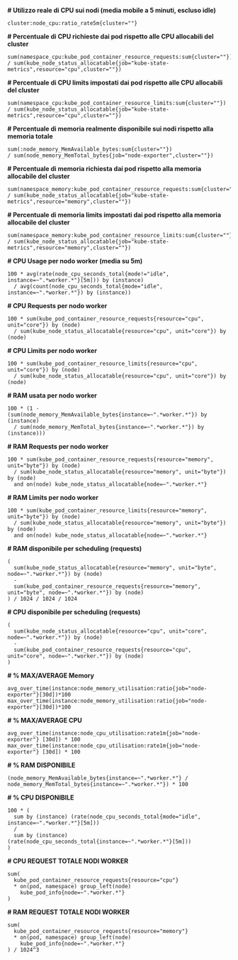 
**# Utilizzo reale di CPU sui nodi (media mobile a 5 minuti, escluso idle)**
```
cluster:node_cpu:ratio_rate5m{cluster=""}
```

**# Percentuale di CPU richieste dai pod rispetto alle CPU allocabili del cluster**
```
sum(namespace_cpu:kube_pod_container_resource_requests:sum{cluster=""}) 
/ sum(kube_node_status_allocatable{job="kube-state-metrics",resource="cpu",cluster=""})
```

**# Percentuale di CPU limits impostati dai pod rispetto alle CPU allocabili del cluster**
```
sum(namespace_cpu:kube_pod_container_resource_limits:sum{cluster=""}) 
/ sum(kube_node_status_allocatable{job="kube-state-metrics",resource="cpu",cluster=""})
```

**# Percentuale di memoria realmente disponibile sui nodi rispetto alla memoria totale**
```
sum(:node_memory_MemAvailable_bytes:sum{cluster=""}) 
/ sum(node_memory_MemTotal_bytes{job="node-exporter",cluster=""})
```

**# Percentuale di memoria richiesta dai pod rispetto alla memoria allocabile del cluster**
```
sum(namespace_memory:kube_pod_container_resource_requests:sum{cluster=""}) 
/ sum(kube_node_status_allocatable{job="kube-state-metrics",resource="memory",cluster=""})
```

**# Percentuale di memoria limits impostati dai pod rispetto alla memoria allocabile del cluster**
```
sum(namespace_memory:kube_pod_container_resource_limits:sum{cluster=""}) 
/ sum(kube_node_status_allocatable{job="kube-state-metrics",resource="memory",cluster=""})
```

**# CPU Usage per nodo worker (media su 5m)**
```
100 * avg(rate(node_cpu_seconds_total{mode!="idle", instance=~".*worker.*"}[5m])) by (instance)
  / avg(count(node_cpu_seconds_total{mode="idle", instance=~".*worker.*"}) by (instance))
```

**# CPU Requests per nodo worker**
```
100 * sum(kube_pod_container_resource_requests{resource="cpu", unit="core"}) by (node)
  / sum(kube_node_status_allocatable{resource="cpu", unit="core"}) by (node)
```

**# CPU Limits per nodo worker**
```
100 * sum(kube_pod_container_resource_limits{resource="cpu", unit="core"}) by (node)
  / sum(kube_node_status_allocatable{resource="cpu", unit="core"}) by (node)
```

**# RAM usata per nodo worker**
```
100 * (1 - (sum(node_memory_MemAvailable_bytes{instance=~".*worker.*"}) by (instance)
  / sum(node_memory_MemTotal_bytes{instance=~".*worker.*"}) by (instance)))
```

**# RAM Requests per nodo worker**
```
100 * sum(kube_pod_container_resource_requests{resource="memory", unit="byte"}) by (node)
  / sum(kube_node_status_allocatable{resource="memory", unit="byte"}) by (node)
  and on(node) kube_node_status_allocatable{node=~".*worker.*"}
```

**# RAM Limits per nodo worker**
```
100 * sum(kube_pod_container_resource_limits{resource="memory", unit="byte"}) by (node)
  / sum(kube_node_status_allocatable{resource="memory", unit="byte"}) by (node)
  and on(node) kube_node_status_allocatable{node=~".*worker.*"}
```

**# RAM disponibile per scheduling (requests)**
```
(
  sum(kube_node_status_allocatable{resource="memory", unit="byte", node=~".*worker.*"}) by (node)
  -
  sum(kube_pod_container_resource_requests{resource="memory", unit="byte", node=~".*worker.*"}) by (node)
) / 1024 / 1024 / 1024
```

**# CPU disponibile per scheduling (requests)**
```
(
  sum(kube_node_status_allocatable{resource="cpu", unit="core", node=~".*worker.*"}) by (node)
  -
  sum(kube_pod_container_resource_requests{resource="cpu", unit="core", node=~".*worker.*"}) by (node)
)
```

**# % MAX/AVERAGE Memory**
```
avg_over_time(instance:node_memory_utilisation:ratio{job="node-exporter"}[30d])*100
max_over_time(instance:node_memory_utilisation:ratio{job="node-exporter"}[30d])*100
```

**# % MAX/AVERAGE CPU**
```
avg_over_time(instance:node_cpu_utilisation:rate1m{job="node-exporter"} [30d]) * 100
max_over_time(instance:node_cpu_utilisation:rate1m{job="node-exporter"} [30d]) * 100
```

**# % RAM DISPONIBILE**
```
(node_memory_MemAvailable_bytes{instance=~".*worker.*"} / node_memory_MemTotal_bytes{instance=~".*worker.*"}) * 100
```

**# % CPU DISPONIBILE**
```
100 * (
  sum by (instance) (rate(node_cpu_seconds_total{mode="idle", instance=~".*worker.*"}[5m]))
  /
  sum by (instance) (rate(node_cpu_seconds_total{instance=~".*worker.*"}[5m]))
)
```

**# CPU REQUEST TOTALE NODI WORKER**
```
sum(
  kube_pod_container_resource_requests{resource="cpu"}
  * on(pod, namespace) group_left(node)
    kube_pod_info{node=~".*worker.*"}
)
```

**# RAM REQUEST TOTALE NODI WORKER**
```
sum(
  kube_pod_container_resource_requests{resource="memory"}
  * on(pod, namespace) group_left(node)
    kube_pod_info{node=~".*worker.*"}
) / 1024^3
